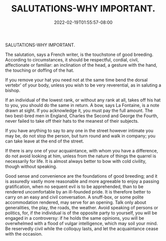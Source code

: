 ﻿---
title: "SALUTATIONS-WHY IMPORTANT."
date: 2022-02-19T01:55:57-08:00
description: "Self-Help Tips for Web Success"
featured_image: "/images/Self-Help.jpg"
tags: ["Self Help"]
---

SALUTATIONS-WHY IMPORTANT. 

The salutation, says a French writer, is the touchstone of good breeding. According to circumstances, it should be respectful, cordial, civil, affectionate or familiar: an inclination of the head, a gesture with the hand, the touching or doffing of the hat. 

If you remove your hat you need not at the same time bend the dorsal vertebr' of your body, unless you wish to be very reverential, as in saluting a bishop. 

If an individual of the lowest rank, or without any rank at all, takes off his hat to you, you should do the same in return. A bow, says La Fontaine, is a note drawn at sight. If you acknowledge it, you must pay the full amount. The two best-bred men in England, Charles the Second and George the Fourth, never failed to take off their hats to the meanest of their subjects. 

If you have anything to say to any one in the street however  intimate you may be, do not stop the person, but turn round and walk in company; you can take leave at the end of the street. 

If there is any one of your acquaintance, with whom you have a difference, do not avoid looking at him, unless from the nature of things the quarrel is necessarily for life. It is almost always better to bow with cold civility, though without speaking. 

Good sense and convenience are the foundations of good breeding; and it is assuredly vastly more reasonable and more agreeable to enjoy a passing gratification, when no sequent evil is to be apprehended, than to be rendered uncomfortable by an ill-founded pride. It is therefore better to carry on an easy and civil conversation. A snuff-box, or some polite accommodation rendered, may serve for an opening. Talk only about generalities, the play, the roads, the weather. Avoid speaking of persons or politics, for, if the individual is of the opposite party to yourself, you will be engaged in a controversy: if he holds the same opinions, you will be overwhelmed with a flood of vulgar intelligence, which may soil your mind. Be reservedly civil while the colloquy lasts, and let the acquaintance cease with the occasion. 


